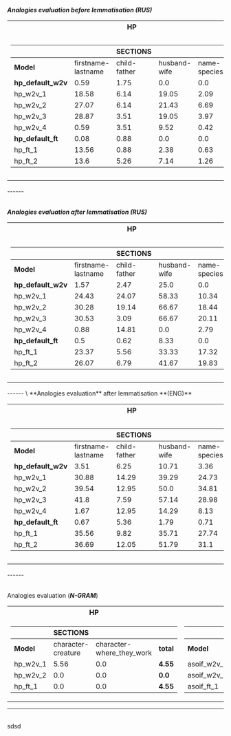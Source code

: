 
***Analogies evaluation before lemmatisation (RUS)***
<table>
<tr><th>HP</th><th>ASOIF</th></tr>
<tr><td>

|                        |         |   **SECTIONS**     |         |        |         |        
|---------------------------------|---------|--------|---------|--------|----------|
|**Model**| firstname-lastname|child-father | husband-wife|name-species|**total**|
| **hp_default_w2v**                  |  0.59   |  1.75  |  0.0    |  0.0   |  **0.42**    | 
| hp_w2v_1                        |  18.58  |  6.14  |  19.05  |  2.09  |  **13.4**    |
| hp_w2v_2                        |  27.07  |  6.14  |  21.43  |  6.69  |  **20.34**   |
| hp_w2v_3                        |  28.87  |  3.51  |  19.05  |  3.97  |  **19.87**   |
| hp_w2v_4                        |  0.59   |  3.51  |  9.52   |  0.42  |  **0.68**    | 
| **hp_default_ft**                   |  0.08   |  0.88  |  0.0    |  0.0   |  **0.08**    |
| hp_ft_1                         |  13.56  |  0.88  |  2.38   |  0.63  |  **8.57**    |
| hp_ft_2                         |  13.6   |  5.26  |  7.14   |  1.26  |  **8.83** |
</td><td>

|                        |         |   **SECTIONS**     |         |        |         |       | 
|---------------------------------|---------|--------|---------|------------------|----------|----------|
|**Model**| firstname-lastname|child-father | husband-wife|geo-name-location|houses-seats|**total**|
| **asoif_default_w2v**               |  0.44   |  1.97  |  5.0    |  0.0   |  0.0     |  **0.57**    | 
| asoif_w2v_1                     |  19.78  |  2.63  |  5.0    |  0.0   |  20.0    |  **17.61**   | 
| asoif_w2v_2                     |  27.58  |  4.61  |  15.0   |  0.0   |  20.0    |  **24.56**   | 
| asoif_w2v_3                     |  28.46  |  1.97  |  15.0   |  0.0   |  13.33   |  **25.1**    | 
| asoif_w2v_4                     |  0.4    |  3.29  |  0.0    |  0.0   |  0.0     |  **0.57**    | 
| **asoif_default_ft**                |  0.35   |  1.97  |  0.0    |  0.0   |  0.0     |  **0.42**    | 
| asoif_ft_1                      |  12.33  |  3.95  |  5.0    |  0.0   |  3.33    |  **11.04**   | 
| asoif_ft_2                      |  13.48  |  3.29  |  0.0    |  0.0   |  13.33   |  **12.07**   |
</td></tr> </table> 
------ 

\
***Analogies evaluation after lemmatisation (RUS)***
<table>
<tr><th>HP</th><th>ASOIF</th></tr>
<tr><td>

|                        |         |   **SECTIONS**     |         |        |         |        
|---------------------------------|---------|--------|---------|--------|----------|
|**Model**| firstname-lastname|child-father | husband-wife|name-species|**total**|
| **hp_default_w2v**                  |  1.57   |  2.47   |  25.0   |  0.0    |  **1.75**    |          | 
| hp_w2v_1                        |  24.43  |  24.07  |  58.33  |  10.34  |  **23.0**    |          | 
| hp_w2v_2                        |  30.28  |  19.14  |  66.67  |  18.44  |  **28.95**   |          | 
| hp_w2v_3                        |  30.53  |  3.09   |  66.67  |  20.11  |  **25.67**   |          | 
| hp_w2v_4                        |  0.88   |  14.81  |  0.0    |  2.79   |  **2.62**    |          | 
| **hp_default_ft**                   |  0.5    |  0.62   |  8.33   |  0.0    |  **0.42**    |          | 
| hp_ft_1                         |  23.37  |  5.56   |  33.33  |  17.32  |  **19.3**    |          | 
| hp_ft_2                         |  26.07  |  6.79   |  41.67  |  19.83  |  **22.55**   |          |
</td><td>

|                        |         |   **SECTIONS**     |         |        |         |       | 
|---------------------------------|---------|--------|---------|------------------|----------|----------|
|**Model**| firstname-lastname|child-father | husband-wife|geo-name-location|houses-seats|**total**|
| **asoif_default_w2v**               |  1.93   |  7.02   |  0.0    |  5.0    |  10.0    |  **2.35**    | 
| asoif_w2v_1                     |  26.98  |  2.63   |  15.0   |  7.5    |  26.67   |  **24.4**    | 
| asoif_w2v_2                     |  36.24  |  3.51   |  20.0   |  6.25   |  30.0    |  **32.66**   | 
| asoif_w2v_3                     |  32.62  |  4.39   |  5.0    |  12.5   |  26.67   |  **29.62**   | 
| asoif_w2v_4                     |  0.69   |  2.63   |  5.0    |  2.5    |  6.67    |  **1.07**    | 
| **asoif_default_ft**                |  2.33   |  2.63   |  5.0    |  0.0    |  3.33    |  **2.31**    | 
| asoif_ft_1                      |  23.86  |  2.63   |  15.0   |  6.25   |  20.0    |  **21.58**   | 
| asoif_ft_2                      |  27.33  |  2.63   |  15.0   |  5.0    |  13.33   |  **24.4**    |
</td></tr> </table>  
------
\
**Analogies evaluation** after lemmatisation **(ENG)**
<table>
<tr><th>HP</th><th>ASOIF</th></tr>
<tr><td>

|                        |         |   **SECTIONS**     |         |        |         |        
|---------------------------------|---------|--------|---------|--------|----------|
|**Model**| firstname-lastname|child-father | husband-wife|name-species|**total**|
**hp_default_w2v**              | 3.51 | 6.25 | 10.71 | 3.36 | **6.88**
hp_w2v_1              | 30.88 | 14.29 | 39.29 | 24.73 | **25.11**
hp_w2v_2              | 39.54 | 12.95 | 50.0 | 34.81 | **30.0**
hp_w2v_3              | 41.8 | 7.59 | 57.14 | 28.98 | **30.34**
hp_w2v_4              | 1.67 | 12.95 | 14.29 | 8.13 | **7.22**
**hp_default_ft**              | 0.67 | 5.36 | 1.79 | 0.71 | **0.87**
hp_ft_1              | 35.56 | 9.82 | 35.71 | 27.74 | **25.46**
hp_ft_2              | 36.69 | 12.05 | 51.79 | 31.1 | **28.4**
</td><td>

|                        |         |   **SECTIONS**     |         |        |         |       | 
|---------------------------------|---------|--------|---------|------------------|----------|----------|
|**Model**| firstname-lastname|child-father | husband-wife|geo-name-location|houses-seats|**total**|
**asoif_default_w2v**              | 8.78 | 2.22 | 6.67 | 4.76 | 20.0 | **8.15**
asoif_w2v_1              | 32.01 | 4.44 | 10.0 | 11.9 | 40.0 | **28.44**
asoif_w2v_2              | 42.36 | 3.89 | 10.0 | 19.64 | 33.33 | **37.71**
asoif_w2v_3              | 40.62 | 5.0 | 6.67 | 22.62 | 40.0 | **36.41**
asoif_w2v_4              | 1.27 | 6.67 | 6.67 | 11.9 | 30.0 | **2.67**
**asoif_default_ft**              | 1.06 | 1.67 | 3.33 | 3.57 | 3.33 | **1.33**
asoif_ft_1              | 34.04 | 0.0 | 6.67 | 13.69 | 46.67 | **29.81**
asoif_ft_2              | 35.09 | 1.11 | 3.33 | 11.9 | 26.67 | **30.44**
</td></tr> </table>
------

\
Analogies evaluation (***N-GRAM***)
<table>
<tr><th>HP</th><th>ASOIF</th></tr>
<tr><td>

|         |   **SECTIONS**     |         |        |
|---------------------------------|---------|--------|---------|
|**Model**|character-creature|character-where_they_work|**total**|
|hp_w2v_1              | 5.56 | 0.0 | **4.55**|
|hp_w2v_2              | 0.0 | 0.0 | **0.0**|
|hp_ft_1              | 0.0 | 0.0 | **4.55**|
</td><td>

|         |   **SECTIONS**     |         |        |
|---------------------------------|---------|--------|---------|
|**Model**|name-nickname|character-where_they_work|**total**|
asoif_w2v_1              | 2.22 | 0.0 | **2.22**
asoif_w2v_2              | 2.22 | 0.0 | **2.22**
asoif_ft_1              | 0.0 | 0.0 | **0.0**
</td></tr> </table>  

------
\
sdsd
